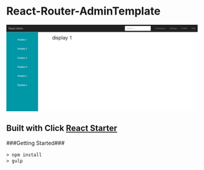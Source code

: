 React-Router-AdminTemplate
====

![home-page.png](home-page.png)

Built with Click [React Starter](https://github.com/StephenGrider/ReactStarter/releases)
---

###Getting Started###


	> npm install
	> gulp

